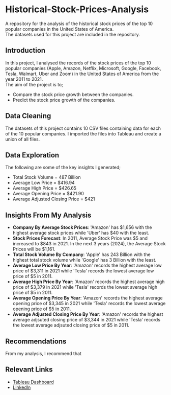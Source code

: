 # Historical-Stock-Prices-Analysis
A repository for the analysis of the historical stock prices of the top 10 popular companies in the United States of America. <br />
The datasets used for this project are included in the repository. <br />

## Introduction
In this project, I analysed the records of the stock prices of the top 10 popular companies (Apple, 
Amazon, Netflix, Microsoft, Google, Facebook, Tesla, Walmart, Uber and Zoom) in the United States of America from the year 2011 to 2021. <br />
The aim of the project is to;
* Compare the stock price growth between the companies. <br />
* Predict the stock price growth of the companies. <br />

## Data Cleaning
The datasets of this project contains 10 CSV files containing data for each of the 10 popular companies. I imported the files into Tableau and create a union of all files.

## Data Exploration
The following are some of the key insights I generated;
* Total Stock Volume = 487 Billion
* Average Low Price = $416.94
* Average High Price = $426.65
* Average Opening Price = $421.90
* Average Adjusted Closing Price = $421

## Insights From My Analysis
* __Company By Average Stock Prices__: 'Amazon' has $1,656 with the highest average stock prices while 'Uber' has $40 with the least.
* __Stock Prices Forecast__: In 2011, Average Stock Price was $5 and increased to $843 in 2021. In the next 3 years (2024), the Average Stock Prices will be $1,161.
* __Total Stock Volume By Company__: 'Apple' has 243 Billion with the highest total stock volume while 'Google' has 3 Billion with the least.
* __Average Low Price By Year__: 'Amazon' records the highest average low price of $3,311 in 2021 while 'Tesla' records the lowest average low price of $5 in 2011.
* __Average High Price By Year__: 'Amazon' records the highest average high price of $3,379 in 2021 while 'Tesla' records the lowest average high price of $5 in 2011.
* __Average Opening Price By Year__: 'Amazon' records the highest average opening price of $3,345 in 2021 while 'Tesla' records the lowest average opening price of $5 in 2011.
* __Average Adjusted Closing Price By Year__: 'Amazon' records the highest average adjsuted closing price of $3,344 in 2021 while 'Tesla' records the lowest average adjsuted closing price of $5 in 2011.

## Recommendations
From my analysis, I recommend that

## Relevant Links
* [Tableau Dashboard](https://public.tableau.com/views/HistoricalStockPricesDashboard_16528514692150/HistoricalStockPriceDashboard?:language=en-US&:retry=yes&:display_count=n&:origin=viz_share_link)
* [LinkedIn](https://www.linkedin.com/in/rukevweevwrujae/)
